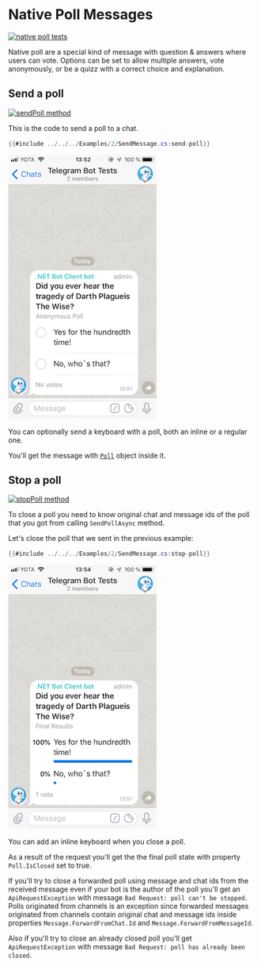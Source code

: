# Native Poll Messages

[![native poll tests](https://img.shields.io/badge/Examples-Native_Polls-green.svg?style=flat-square)](https://github.com/TelegramBots/Telegram.Bot/blob/master/test/Telegram.Bot.Tests.Integ/Polls/AnonymousPollTests.cs)

Native poll are a special kind of message with question & answers where users can vote. Options can be set to allow multiple answers, vote anonymously, or be a quizz with a correct choice and explanation.

## Send a poll

[![sendPoll method](https://img.shields.io/badge/Bot_API_method-sendPoll-blue.svg?style=flat-square)](https://core.telegram.org/bots/api#sendpoll)

This is the code to send a poll to a chat.

```c#
{{#include ../../../Examples/2/SendMessage.cs:send-poll}}
```

![native poll](../docs/shot-native_poll_msg.jpeg)

You can optionally send a keyboard with a poll, both an inline or a regular one.

You'll get the message with [`Poll`](https://github.com/TelegramBots/Telegram.Bot/blob/master/src/Telegram.Bot/Types/Poll.cs) object inside it.

## Stop a poll

[![stopPoll method](https://img.shields.io/badge/Bot_API_method-stopPoll-blue.svg?style=flat-square)](https://core.telegram.org/bots/api#stoppoll)

To close a poll you need to know original chat and message ids of the poll that you got from calling `SendPollAsync` method.

Let's close the poll that we sent in the previous example:

```c#
{{#include ../../../Examples/2/SendMessage.cs:stop-poll}}
```

![closed native poll](../docs/shot-native_poll_closed.jpeg)

You can add an inline keyboard when you close a poll.

As a result of the request you'll get the the final poll state with property `Poll.IsClosed` set to true.

If you'll try to close a forwarded poll using message and chat ids from the received message even if your bot is the author of the poll you'll get an `ApiRequestException` with message `Bad Request: poll can't be stopped`. Polls originated from channels is an exception since forwarded messages originated from channels contain original chat and message ids inside properties `Message.ForwardFromChat.Id` and `Message.ForwardFromMessageId`.

Also if you'll try to close an already closed poll you'll get `ApiRequestException` with message `Bad Request: poll has already been closed`.
